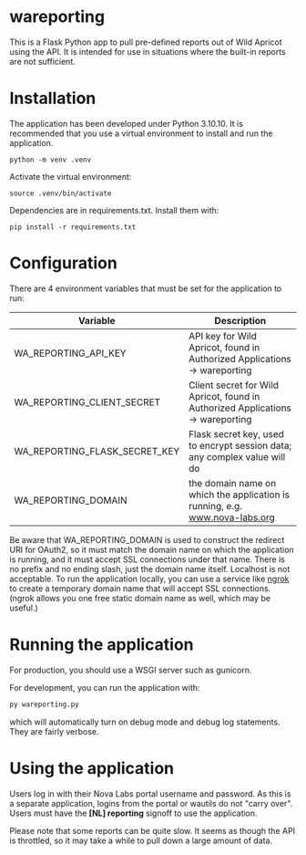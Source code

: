 # wareporting
  
  This is a Flask Python app to pull pre-defined reports out of Wild Apricot using the API. It is intended for use
  in situations where the built-in reports are not sufficient.

# Installation
  
The application has been developed under Python 3.10.10. It is recommended that you use a virtual environment to install and run the application.

```shell
python -m venv .venv
```
Activate the virtual environment:

```shell
source .venv/bin/activate
```

Dependencies are in requirements.txt. Install them with:

```shell
pip install -r requirements.txt
```

# Configuration

There are 4 environment variables that must be set for the application to run:

| Variable | Description |
| --- | --- |
| WA_REPORTING_API_KEY | API key for Wild Apricot, found in Authorized Applications -> wareporting |
| WA_REPORTING_CLIENT_SECRET | Client secret for Wild Apricot, found in Authorized Applications -> wareporting |
| WA_REPORTING_FLASK_SECRET_KEY | Flask secret key, used to encrypt session data; any complex value will do |
| WA_REPORTING_DOMAIN | the domain name on which the application is running, e.g. www.nova-labs.org |

Be aware that WA_REPORTING_DOMAIN is used to construct the redirect URI for OAuth2, so it must match the domain name on which the application is running, and it must accept SSL connections under that name. There is no prefix  and no ending slash, just the domain name itself. Localhost is not acceptable. To run the application locally, you can use a service like [ngrok](https://ngrok.com) to create a temporary domain name that will accept SSL connections. (ngrok allows you one free static domain name as well, which may be useful.)

# Running the application

For production, you should use a WSGI server such as gunicorn. 

For development, you can run the application with:

```python
py wareporting.py
```

which will automatically turn on debug mode and debug log statements. They are fairly verbose.

# Using the application

Users log in with their Nova Labs portal username and password. As this is a separate application, logins from the portal or wautils do not "carry over". Users must have the **\[NL\] reporting** signoff to use the application.

Please note that some reports can be quite slow. It seems as though the API is throttled, so it may take a while to pull down a large amount of data.